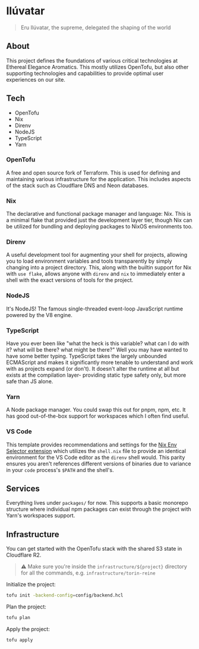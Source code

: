 # Ilúvatar

> Eru Ilúvatar, the supreme, delegated the shaping of the world

## About

This project defines the foundations of various critical technologies at Ethereal Elegance Aromatics. This mostly utilizes OpenTofu, but also other supporting technologies and capabilities to provide optimal user experiences on our site.

## Tech

- OpenTofu
- Nix
- Direnv
- NodeJS
- TypeScript
- Yarn

### OpenTofu

A free and open source fork of Terraform. This is used for defining and maintaining various infrastructure for the application. This includes aspects of the stack such as Cloudflare DNS and Neon databases.
### Nix

The declarative and functional package manager and language: Nix. This is a minimal flake that provided just the development layer tier, though Nix can be utilized for bundling and deploying packages to NixOS environments too.

### Direnv

A useful development tool for augmenting your shell for projects, allowing you to load environment variables and tools transparently by simply changing into a project directory. This, along with the builtin support for Nix with `use flake`, allows anyone with `direnv` and `nix` to immediately enter a shell with the exact versions of tools for the project.

### NodeJS

It's NodeJS! The famous single-threaded event-loop JavaScript runtime powered by the V8 engine.

### TypeScript

Have you ever been like "what the heck is this variable? what can I do with it? what will be there? what might be there?" Well you may have wanted to have some better typing. TypeScript takes the largely unbounded ECMAScript and makes it significantly more tenable to understand and work with as projects expand (or don't). It doesn't alter the runtime at all but exists at the compilation layer- providing static type safety only, but more safe than JS alone.

### Yarn

A Node package manager. You could swap this out for pnpm, npm, etc. It has good out-of-the-box support for workspaces which I often find useful.

### VS Code

This template provides recommendations and settings for the [Nix Env Selector extension](https://marketplace.visualstudio.com/items?itemName=arrterian.nix-env-selector) which utilizes the `shell.nix` file to provide an identical environment for the VS Code editor as the `direnv` shell would. This parity ensures you aren't references different versions of binaries due to variance in your `code` process's `$PATH` and the shell's. 

## Services

Everything lives under `packages/` for now. This supports a basic monorepo structure where individual npm packages can exist through the project with Yarn's workspaces support.

## Infrastructure

You can get started with the OpenTofu stack with the shared S3 state in Cloudflare R2.

> ⚠️ Make sure you're inside the `infrastructure/${project}` directory for all the commands, e.g. `infrastructure/torin-reine`

Initialize the project:

```sh
tofu init -backend-config=config/backend.hcl
```

Plan the project:

```sh
tofu plan
```

Apply the project:

```sh
tofu apply
```